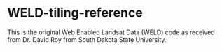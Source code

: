 # WELD-tiling-reference
This is the original Web Enabled Landsat Data (WELD) code as received from Dr. David Roy from South Dakota State University.
